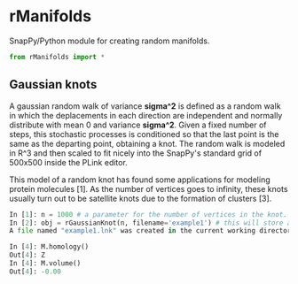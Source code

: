 rManifolds
==========

SnapPy/Python module for creating random manifolds.

```python
from rManifolds import *
```

<h2> Gaussian knots </h2>

A gaussian random walk of variance <b>sigma^2</b> is defined as a random walk in which the deplacements in each direction are independent and normally distribute with mean 0 and variance <b>sigma^2</b>. Given a fixed number of steps, this stochastic processes is conditioned so that the last point is the same as the departing point, obtaining a knot. The random walk is modeled in R^3 and then scaled to fit nicely into the SnapPy's standard grid of 500x500 inside the PLink editor.

This model of a random knot has found some applications for modeling protein molecules [1]. As the number of vertices goes to infinity, these knots usually turn out to be satellite knots due to the formation of clusters [3].

```python
In [1]: n = 1000 # a parameter for the number of vertices in the knot.
In [2]: obj = rGaussianKnot(n, filename='example1') # this will store as a rManifold object.
A file named "example1.lnk" was created in the current working directory.
```
```python
In [4]: M.homology()
Out[4]: Z
In [4]: M.volume()
Out[4]: -0.00
```
